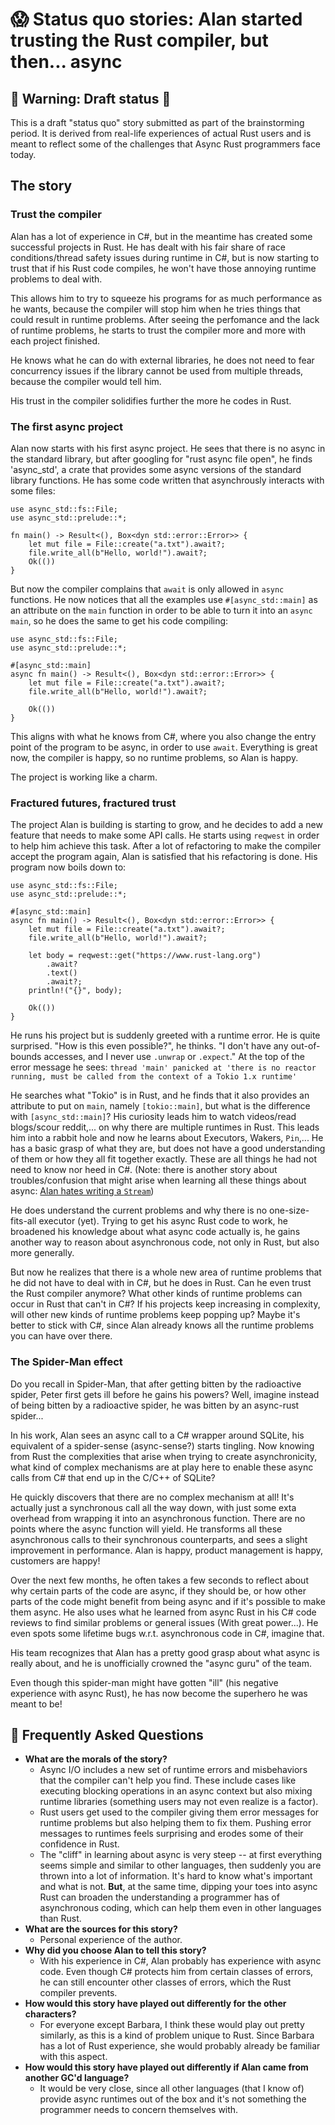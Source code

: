# 😱 Status quo stories: Alan started trusting the Rust compiler, but then... async


## 🚧 Warning: Draft status 🚧

This is a draft "status quo" story submitted as part of the brainstorming period. It is derived from real-life experiences of actual Rust users and is meant to reflect some of the challenges that Async Rust programmers face today. 

## The story
### Trust the compiler
Alan has a lot of experience in C#, but in the meantime has created some successful projects in Rust.
He has dealt with his fair share of race conditions/thread safety issues during runtime in C#, but is now starting to trust that if his Rust code compiles,
he won't have those annoying runtime problems to deal with.

This allows him to try to squeeze his programs for as much performance as he wants, because the compiler will stop him when he tries things that could result in runtime problems.
After seeing the perfomance and the lack of runtime problems, he starts to trust the compiler more and more with each project finished.

He knows what he can do with external libraries, he does not need to fear concurrency issues if the library cannot be used from multiple threads, because the compiler would tell him.

His trust in the compiler solidifies further the more he codes in Rust.

### The first async project
Alan now starts with his first async project. He sees that there is no async in the standard library, but after googling for "rust async file open", he finds 'async_std', a crate that provides some async versions of the standard library functions.
He has some code written that asynchrously interacts with some files:
```rust,ignore
use async_std::fs::File;
use async_std::prelude::*;

fn main() -> Result<(), Box<dyn std::error::Error>> {
    let mut file = File::create("a.txt").await?;
    file.write_all(b"Hello, world!").await?;
    Ok(())
}
```
But now the compiler complains that `await` is only allowed in `async` functions. He now notices that all the examples use `#[async_std::main]` 
as an attribute on the `main` function in order to be able to turn it into an `async main`, so he does the same to get his code compiling:
```rust,ignore
use async_std::fs::File;
use async_std::prelude::*;

#[async_std::main]
async fn main() -> Result<(), Box<dyn std::error::Error>> {
    let mut file = File::create("a.txt").await?;
    file.write_all(b"Hello, world!").await?;

    Ok(())
}
```

This aligns with what he knows from C#, where you also change the entry point of the program to be async, in order to use `await`.
Everything is great now, the compiler is happy, so no runtime problems, so Alan is happy.

The project is working like a charm.

### Fractured futures, fractured trust
The project Alan is building is starting to grow, and he decides to add a new feature that needs to make some API calls. He starts using `reqwest` in order to help him achieve this task.
After a lot of refactoring to make the compiler accept the program again, Alan is satisfied that his refactoring is done.
His program now boils down to:
```rust,ignore
use async_std::fs::File;
use async_std::prelude::*;

#[async_std::main]
async fn main() -> Result<(), Box<dyn std::error::Error>> {
    let mut file = File::create("a.txt").await?;
    file.write_all(b"Hello, world!").await?;

    let body = reqwest::get("https://www.rust-lang.org")
        .await?
        .text()
        .await?;
    println!("{}", body);

    Ok(())
}
```

He runs his project but is suddenly greeted with a runtime error. He is quite surprised. "How is this even possible?", he thinks. "I don't have any out-of-bounds accesses, and I never use `.unwrap` or `.expect`."
At the top of the error message he sees: `thread 'main' panicked at 'there is no reactor running, must be called from the context of a Tokio 1.x runtime'` 

He searches what "Tokio" is in Rust, and he finds that it also provides an attribute to put on `main`, namely `[tokio::main]`, but what is the difference with `[async_std::main]`? His curiosity leads him to watch videos/read blogs/scour reddit,... on why there are multiple runtimes in Rust. This leads him into a rabbit hole and now he learns about Executors, Wakers, `Pin`,... He has a basic grasp of what they are, but does not have a good understanding of them or how they all fit together exactly. These are all things he had not need to know nor heed in C#. (Note: there is another story about troubles/confusion that might arise when learning all these things about async: [Alan hates writing a `Stream`](./alan_hates_writing_a_stream.md))

He does understand the current problems and why there is no one-size-fits-all executor (yet). Trying to get his async Rust code to work, he broadened his knowledge about what async code actually is, he gains another way to reason about asynchronous code, not only in Rust, but also more generally.

But now he realizes that there is a whole new area of runtime problems that he did not have to deal with in C#, but he does in Rust.
Can he even trust the Rust compiler anymore? What other kinds of runtime problems can occur in Rust that can't in C#?
If his projects keep increasing in complexity, will other new kinds of runtime problems keep popping up? Maybe it's better to stick with C#, since Alan 
already knows all the runtime problems you can have over there.

### The Spider-Man effect
Do you recall in Spider-Man, that after getting bitten by the radioactive spider, Peter first gets ill before he gains his powers? Well, imagine instead of being bitten by a radioactive spider, he was bitten by an async-rust spider...

In his work, Alan sees an async call to a C# wrapper around SQLite, his equivalent of a spider-sense (async-sense?) starts tingling. Now knowing from Rust the complexities that arise when trying to create asynchronicity, what kind of complex mechanisms are at play here to enable these async calls from C# that end up in the C/C++ of SQLite?

He quickly discovers that there are no complex mechanism at all! It's actually just a synchronous call all the way down, with just some exta overhead from wrapping it into an asynchronous function. There are no points where the async function will yield. He transforms all these asynchronous calls to their synchronous counterparts, and sees a slight improvement in performance. Alan is happy, product management is happy, customers are happy!


Over the next few months, he often takes a few seconds to reflect about why certain parts of the code are async, if they should be, or how other parts of the code might benefit from being async and if it's possible to make them async. He also uses what he learned from async Rust in his C# code reviews to find similar problems or general issues (With great power...). He even spots some lifetime bugs w.r.t. asynchronous code in C#, imagine that.

His team recognizes that Alan has a pretty good grasp about what async is really about, and he is unofficially crowned the "async guru" of the team.


Even though this spider-man might have gotten "ill" (his negative experience with async Rust), he has now become the superhero he was meant to be!


## 🤔 Frequently Asked Questions

* **What are the morals of the story?**
    * Async I/O includes a new set of runtime errors and misbehaviors that the compiler can't help you find. These include cases like executing blocking operations
    in an async context but also mixing runtime libraries (something users may not even realize is a factor).
    * Rust users get used to the compiler giving them error messages for runtime problems but also helping them to fix them. Pushing error messages to runtimes
    feels surprising and erodes some of their confidence in Rust.
    * The "cliff" in learning about async is very steep -- at first everything seems simple and similar to other languages, then suddenly you are thrown into a lot of information. It's hard to know what's important and what is not. **But**, at the same time, dipping your toes into async Rust can broaden the understanding a programmer has of asynchronous coding, which can help them even in other languages than Rust.
* **What are the sources for this story?**
    * Personal experience of the author.
* **Why did you choose Alan to tell this story?**
    * With his experience in C#, Alan probably has experience with async code. Even though C# protects him from certain classes of errors,
    he can still encounter other classes of errors, which the Rust compiler prevents.
* **How would this story have played out differently for the other characters?**
    * For everyone except Barbara, I think these would play out pretty similarly, as this is a kind of problem unique to Rust. Since Barbara has a lot of Rust experience,
she would probably already be familiar with this aspect.
* **How would this story have played out differently if Alan came from another GC'd language?**
    * It would be very close, since all other languages (that I know of) provide async runtimes out of the box and it's not something the programmer needs to concern themselves with.
